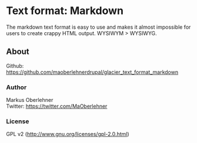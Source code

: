 # Text format: Markdown
The markdown text format is easy to use and makes it almost impossible for users to create crappy HTML output. WYSIWYM > WYSIWYG.

## About
Github: https://github.com/maoberlehnerdrupal/glacier_text_format_markdown

### Author
Markus Oberlehner  
Twitter: https://twitter.com/MaOberlehner

### License
GPL v2 (http://www.gnu.org/licenses/gpl-2.0.html)
